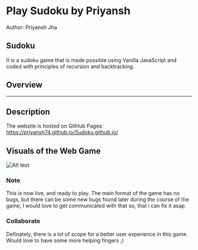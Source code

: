 # Play Sudoku by Priyansh
Author: Priyansh Jha

## Sudoku
It is a sudoku game that is made possible using Vanilla JavaScript and coded with principles of recursion and backtracking.


## Overview
___

## Description
The website is hosted on GitHub Pages: https://priyansh74.github.io/Sudoku.github.io/

## Visuals of the Web Game
![Alt text](https://github.com/priyansh74/Sudoku.github.io/blob/main/PlaySudokubyPriyansh.gif.gif)

### Note
This is now live, and ready to play. The main format of the game has no bugs, but there can be some new bugs found later during the course of the game, I would love to get communicated with that so, that i can fix it asap.

### Collaborate
Definately, there is a lot of scope for a better user experience in this game. Would love to have some more helping fingers ;)



